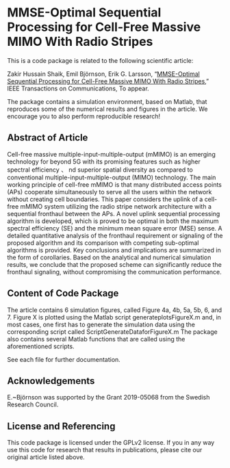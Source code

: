 MMSE-Optimal Sequential Processing for Cell-Free Massive MIMO With Radio Stripes
==================

This is a code package is related to the following scientific article:

Zakir Hussain Shaik, Emil Björnson, Erik G. Larsson, “[MMSE-Optimal Sequential Processing for Cell-Free Massive MIMO With Radio Stripes](https://arxiv.org/pdf/2012.13928.pdf),” IEEE Transactions on Communications, To appear.

The package contains a simulation environment, based on Matlab, that reproduces some of the numerical results and figures in the article. 
We encourage you to also perform reproducible research!


## Abstract of Article

Cell-free massive multiple-input-multiple-output (mMIMO) is an emerging technology for beyond 5G with its promising features such as higher spectral efficiency 、
nd superior spatial diversity as compared to conventional multiple-input-multiple-output (MIMO) technology. The main working principle of cell-free mMIMO is 
that many distributed access points (APs) cooperate simultaneously to serve all the users within the network without creating cell boundaries. This paper 
considers the uplink of a cell-free mMIMO system utilizing the radio stripe network architecture with a sequential fronthaul between the APs. A novel
 uplink sequential processing algorithm is developed, which is proved to be optimal in both the maximum spectral efficiency (SE) and the minimum mean
 square error (MSE) sense. A detailed quantitative analysis of the fronthaul requirement or signaling of the proposed algorithm and its comparison with competing
 sub-optimal algorithms is provided. Key conclusions and implications are summarized in the form of corollaries. Based on the analytical and numerical simulation
 results, we conclude that the proposed scheme can significantly reduce the fronthaul signaling, without compromising the communication performance.

## Content of Code Package

The article contains 6 simulation figures, called Figure 4a, 4b, 5a, 5b, 6, and 7. Figure X is plotted using the Matlab script generateplotsFigureX.m and,
 in most cases, one first has to generate the simulation data using the corresponding script called ScriptGenerateDataforFigureX.m
The package also contains several Matlab functions that are called using the aforementioned scripts.

See each file for further documentation.

## Acknowledgements

E.~Björnson was supported by the Grant 2019-05068 from the Swedish Research Council.

## License and Referencing

This code package is licensed under the GPLv2 license. If you in any way use this code for research that results in publications, please cite our original article
 listed above.
